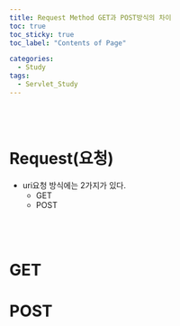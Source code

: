 ```yaml
---
title: Request Method GET과 POST방식의 차이
toc: true
toc_sticky: true
toc_label: "Contents of Page"

categories:
  - Study
tags:
  - Servlet_Study
---
```

<br><br>
# Request(요청)
* uri요청 방식에는 2가지가 있다.
   - GET
   - POST
<br><br><br><br>

# GET
# POST
